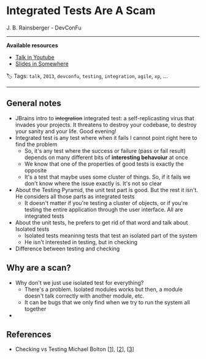 # Integrated Tests Are A Scam

J. B. Rainsberger - DevConFu

------

**Available resources**

-  [Talk in Youtube](https://youtu.be/VDfX44fZoMc)
-  [Slides in Somewhere](https://somewhe.re/EcZ9dI)

🏷️ Tags: `talk`, `2013`, `devconfu`, `testing`, `integration`, `agile`, `xp`, ...

------

## General notes

* JBrains intro to ~~integration~~ integrated test: a self-replicasting virus that invades your projects. It threatens to destroy your codebase, to destroy your sanity and your life. Good evening!
* Integrated test is any test where when it fails I cannot point right here to find the problem
  * So, it's any test where the success or failure (pass or fail result) depends on many different bits of **interesting behavoiur** at once
  * We know that one of the properties of good tests is exactly the opposite
  * It's a test that maybe uses some cluster of things. So, if it fails we don't know where the issue exactly is. It's not so clear
* About the Testing Pyramid, the unit test part is good. But the rest it isn't. He considers all those parts as integrated tests
  * It doesn't matter if you're testing a cluster of objects, or if you're testing the entire application through the user interface. All are integrated tests
* About the unit tests, he prefers to get rid of that word and talk about Isolated tests
  * Isolated tests meaninng tests that test an isolated part of the system
  * He isn't interested in testing, but in checking
* Difference between testing and  checking

## Why are a scan?

* Why don't we just use isolated test for everything?
  * There's a problem. Isolated modules works but then, a module doesn't talk correctly with another module, etc.
  * It can be bugs that we only find when we try to run the system all together
* 

## References

* Checking vs Testing Michael Bolton [[1](https://www.satisfice.com/blog/archives/856)], [[2](https://www.infoq.com/news/2009/12/testing-or-checking/)], [[3](https://www.google.com/search?q=Checking+vs+Testing+Michael+Bolton)]

